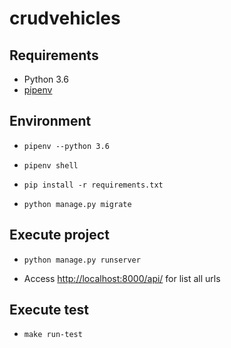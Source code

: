 # crudvehicles

## Requirements
* Python 3.6
* [pipenv](https://docs.pipenv.org/)

## Environment
* `pipenv --python 3.6`
* `pipenv shell`
* `pip install -r requirements.txt`

* `python manage.py migrate`

## Execute project

* `python manage.py runserver`

* Access [http://localhost:8000/api/](https://docs.pipenv.org/) for list all urls

## Execute test
* `make run-test`
